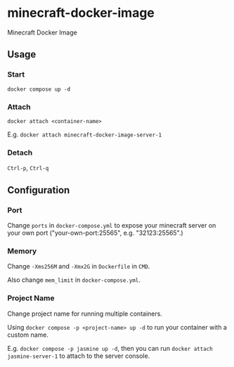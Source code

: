 # minecraft-docker-image
Minecraft Docker Image

## Usage

### Start

`docker compose up -d`

### Attach

`docker attach <container-name>`

E.g. `docker attach minecraft-docker-image-server-1`

### Detach

`Ctrl-p`, `Ctrl-q`

## Configuration

### Port

Change `ports` in `docker-compose.yml` to expose your minecraft server on your own port ("your-own-port:25565", e.g. "32123:25565".)

### Memory

Change `-Xms256M` and `-Xmx2G` in `Dockerfile` in `CMD`.

Also change `mem_limit` in `docker-compose.yml`.

### Project Name

Change project name for running multiple containers.

Using `docker compose -p <project-name> up -d` to run your container with a custom name.

E.g. `docker compose -p jasmine up -d`, then you can run `docker attach jasmine-server-1` to attach to the server console.
